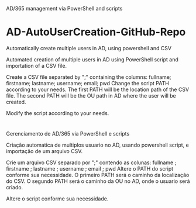 AD/365 management via PowerShell and scripts

# AD-AutoUserCreation-GitHub-Repo
Automatically create multiple users in AD, using powershell and CSV

Automated creation of multiple users in AD using PowerShell script and importation of a CSV file.

Create a CSV file separated by ";" containing the columns: fullname; firstname; lastname; username; email; pwd
Change the script PATH according to your needs.
The first PATH will be the location path of the CSV file.
The second PATH will be the OU path in AD where the user will be created.

Modify the script according to your needs.

#
Gerenciamento de AD/365 via PowerShell e scripts

Criação automatica de multiplos usuario no AD, usando powershell script, e importação de um arquivo CSV.

Crie um arquivo CSV separado por ";" contendo as colunas: fullname ; firstname ; lastname ; username ; email ; pwd
Altere o PATH do script conforme sua necessidade. 
O primeiro PATH será o caminho da localização do CSV.
O segundo PATH será o caminho da OU no AD, onde o usuario será criado.

Altere o script conforme sua necessidade.
